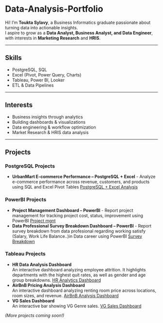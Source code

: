 # Data-Analysis-Portfolio
Hi! I’m **Toukta Sylavy**, a Business Informatics graduate passionate about turning data into actionable insights.  
I aspire to grow as a **Data Analyst, Business Analyst, and Data Engineer**, with interests in **Marketing Research** and **HRIS**.

---

## Skills
- PostgreSQL, SQL  
- Excel (Pivot, Power Query, Charts)  
- Tableau, Power BI, Looker  
- ETL & Data Pipelines  

---

## Interests  
- Business insights through analytics  
- Building dashboards & visualizations  
- Data engineering & workflow optimization
- Market Research & HRIS data analysis  

---

## Projects
### PostgreSQL Projects
- **UrbanMart E-commerce Performance – PostgreSQL + Excel** - Analyze e-commerce performance across revenue, customers, and products using SQL and Excel Pivot Tables [PostgreSQL + Excel Analysis](./Project-Postgres-Excel)
### PowerBI Projects
- **Project Management Dashboard – PowerBI** - Report project management for tracking project cost, status, improvement using PowerBI  [Project mgnt](./Project-Management)
- **Data Professional Survey Breakdown Dashboard – PowerBI** - Report survey breakdown from data profesional regarding working satisfy (Salary, Work Life Balance..)in Data career using PowerBI  [Survey Breakdown](./Survey-Breakdown)
### Tableau Projects 
- **HR Data Analysis Dashboard**  
  An interactive dashboard analyzing employee attrition. It highlights departments with the highest quit rates, as well as gender and age group breakdowns. 
  [HR Analytics Dashboard](https://public.tableau.com/app/profile/toukta.sylavy/viz/HR_Analytics_Dashboard_Project/HRANALYTICSDASHBOARD)
- **AirBnB Pricing Analysis Dashboard**  
  An interactive dashboard analyzing renting room price across locations, room sizes, and revenue. 
  [AirBnB Analysis Dashboard](https://public.tableau.com/app/profile/toukta.sylavy/viz/AirBnBFullProject_17073153697130/Dashboard1)
- **VG Sales Dashboard**  
  An interactive bar showing VG Genre sales. 
  [VG Sales Dashboard](https://public.tableau.com/app/profile/toukta.sylavy/viz/VGSalesDashboard_17073021549760/VGSalesDashboard)
    
*(More projects coming soon!)*
